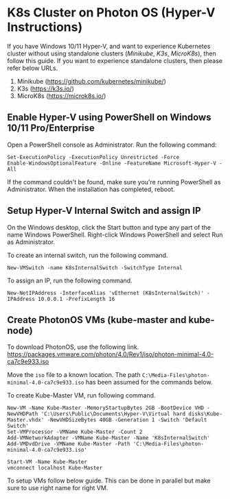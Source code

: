 # K8s Cluster on Photon OS (Hyper-V Instructions)
If you have Windows 10/11 Hyper-V, and want to experience Kubernetes cluster without using standalone clusters (_Minikube_,  _K3s_,  _MicroK8s_), then follow this guide. If you want to experience standalone clusters, then please refer below URLs.
1. Minikube (https://github.com/kubernetes/minikube/)
2. K3s (https://k3s.io/)
3. MicroK8s (https://microk8s.io/)
  
## Enable Hyper-V using PowerShell on Windows 10/11 Pro/Enterprise
Open a PowerShell console as Administrator. Run the following command:

```
Set-ExecutionPolicy -ExecutionPolicy Unrestricted -Force
Enable-WindowsOptionalFeature -Online -FeatureName Microsoft-Hyper-V -All
```

If the command couldn't be found, make sure you're running PowerShell as Administrator.
When the installation has completed, reboot.
 
## Setup Hyper-V Internal Switch and assign IP
On the Windows desktop, click the Start button and type any part of the name Windows PowerShell.
Right-click Windows PowerShell and select Run as Administrator.

To create an internal switch, run the following command.

```
New-VMSwitch -name K8sInternalSwitch -SwitchType Internal
```

To assign an IP, run the following command.

```
New-NetIPAddress -InterfaceAlias 'vEthernet (K8sInternalSwitch)' -IPAddress 10.0.0.1 -PrefixLength 16
```

## Create PhotonOS VMs (kube-master and kube-node)
To download PhotonOS, use the following link.
https://packages.vmware.com/photon/4.0/Rev1/iso/photon-minimal-4.0-ca7c9e933.iso

Move the `iso` file to a known location. The path `C:\Media-Files\photon-minimal-4.0-ca7c9e933.iso` has been assumed for the commands below.

To create Kube-Master VM, run following command.

```
New-VM -Name Kube-Master -MemoryStartupBytes 2GB -BootDevice VHD -NewVHDPath 'C:\Users\Public\Documents\Hyper-V\Virtual hard disks\Kube-Master.vhdx' -NewVHDSizeBytes 40GB -Generation 1 -Switch 'Default Switch'
Set-VMProcessor -VMName Kube-Master -Count 2
Add-VMNetworkAdapter -VMName Kube-Master -Name 'K8sInternalSwitch'
Add-VMDvdDrive -VMName Kube-Master -Path 'C:\Media-Files\photon-minimal-4.0-ca7c9e933.iso'

Start-VM -Name Kube-Master
vmconnect localhost Kube-Master
```

To setup VMs follow below guide. This can be done in parallel but make sure to use right name for right VM.



